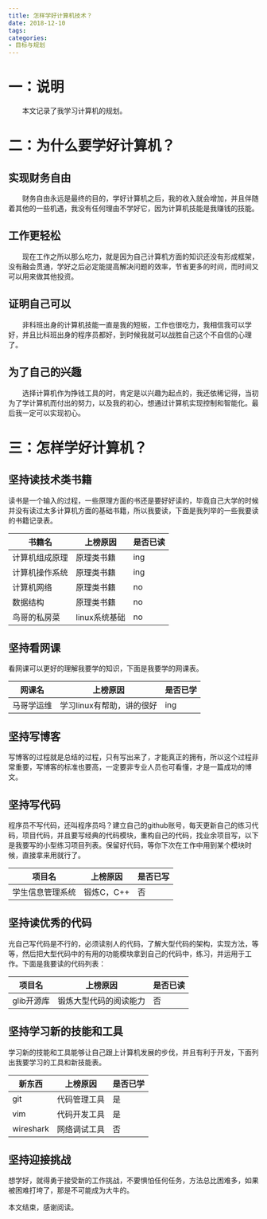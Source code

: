 ```yaml
---
title: 怎样学好计算机技术？
date: 2018-12-10
tags:
categories: 
- 目标与规划
---
```

# 一：说明
　　本文记录了我学习计算机的规划。
<!-- more --> 
# 二：为什么要学好计算机？
实现财务自由
-----------
　　财务自由永远是最终的目的，学好计算机之后，我的收入就会增加，并且伴随着其他的一些机遇，我没有任何理由不学好它，因为计算机技能是我赚钱的技能。

工作更轻松
------
　　现在工作之所以那么吃力，就是因为自己计算机方面的知识还没有形成框架，没有融会贯通，学好之后必定能提高解决问题的效率，节省更多的时间，而时间又可以用来做其他投资。

证明自己可以
-----
　　非科班出身的计算机技能一直是我的短板，工作也很吃力，我相信我可以学好，并且比科班出身的程序员都好，到时候我就可以战胜自己这个不自信的心理了。

为了自己的兴趣
------
　　选择计算机作为挣钱工具的时，肯定是以兴趣为起点的，我还依稀记得，当初为了学计算机而付出的努力，以及我的初心，想通过计算机实现控制和智能化。最后我一定可以实现初心。

# 三：怎样学好计算机？
坚持读技术类书籍
---
读书是一个输入的过程，一些原理方面的书还是要好好读的，毕竟自己大学的时候并没有读过太多计算机方面的基础书籍，所以我要读，下面是我列举的一些我要读的书籍记录表。

|书籍名|上榜原因  |是否已读|
|--|--|--|
| 计算机组成原理 | 原理类书籍 |ing|
| 计算机操作系统 | 原理类书籍 |ing|
| 计算机网络 | 原理类书籍 |no|
| 数据结构 | 原理类书籍 |no|
|鸟哥的私房菜|linux系统基础|no|

坚持看网课
----
看网课可以更好的理解我要学的知识，下面是我要学的网课表。

|网课名|上榜原因  |是否已学|
|--|--|--|
| 马哥学运维 | 学习linux有帮助，讲的很好 |ing|

坚持写博客
-----
写博客的过程就是总结的过程，只有写出来了，才能真正的拥有，所以这个过程非常重要，写博客的标准也要高，一定要非专业人员也可看懂，才是一篇成功的博文。

坚持写代码
-----
程序员不写代码，还叫程序员吗？建立自己的github账号，每天更新自己的练习代码，项目代码，并且要写经典的代码模块，重构自己的代码，找业余项目写，以下是我要写的小型练习项目列表。保留好代码，等你下次在工作中用到某个模块时候，直接拿来用就行了。

|项目名|上榜原因 |是否已写|
|--|--|--|
| 学生信息管理系统 | 锻炼C，C++ |否|

坚持读优秀的代码
---
光自己写代码是不行的，必须读别人的代码，了解大型代码的架构，实现方法，等等，然后把大型代码中的有用的功能模块拿到自己的代码中，练习，并运用于工作。下面是我要读的代码列表：

|项目名|上榜原因 |是否已读|
|--|--|--|
| glib开源库 | 锻炼大型代码的阅读能力 |否|

坚持学习新的技能和工具
----
学习新的技能和工具能够让自己跟上计算机发展的步伐，并且有利于开发，下面列出我要学习的工具和新技能表。

|新东西|上榜原因 |是否已学|
|--|--|--|
|  git| 代码管理工具 |是|
|vim|代码开发工具|是|
|wireshark|网络调试工具|否|

坚持迎接挑战
-----
想学好，就得勇于接受新的工作挑战，不要惧怕任何任务，方法总比困难多，如果被困难打垮了，那是不可能成为大牛的。

本文结束，感谢阅读。


